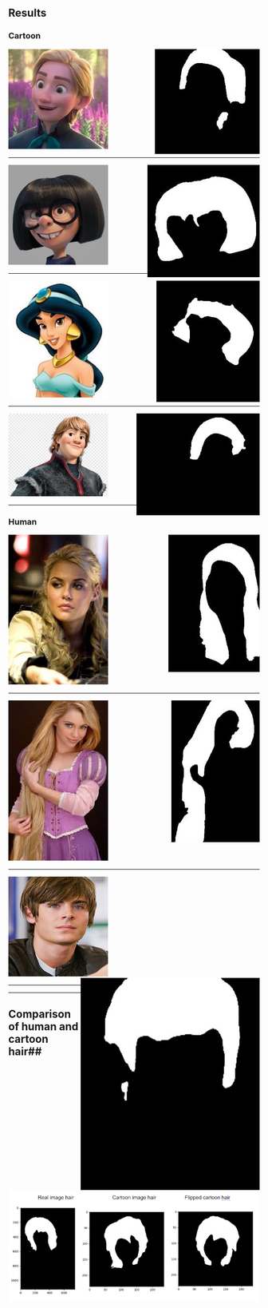 ## Results ##

### Cartoon ###

<div style="height:300">
<img src="https://github.com/PrasadM96/Doppelganger-Cartoon-CO425/blob/main/Hair-extraction-model/Cartoon%20Hair%20Extraction%20Results/Agnarr_4.jpg" width=200 alt="accessibility text">
 <span> <img align="right" src="https://github.com/PrasadM96/Doppelganger-Cartoon-CO425/blob/main/Hair-extraction-model/Cartoon%20Hair%20Extraction%20Results/Hair_Segmentation_Keras-masterAgnarr_4.jpg"> </span>
</div>
<hr>
<div style="height:300">
<img src="https://github.com/PrasadM96/Doppelganger-Cartoon-CO425/blob/main/Hair-extraction-model/Cartoon%20Hair%20Extraction%20Results/Edna_5.jpg" width=200 alt="accessibility text">
 <span> <img align="right" src="https://github.com/PrasadM96/Doppelganger-Cartoon-CO425/blob/main/Hair-extraction-model/Cartoon%20Hair%20Extraction%20Results/Hair_Segmentation_Keras-masterEdna_5.jpg"> </span>
</div>
<hr>
<div style="height:300">
<img src="https://github.com/PrasadM96/Doppelganger-Cartoon-CO425/blob/main/Hair-extraction-model/Cartoon%20Hair%20Extraction%20Results/Jasmine_3.jpg" width=200 alt="accessibility text">
 <span> <img align="right" src="https://github.com/PrasadM96/Doppelganger-Cartoon-CO425/blob/main/Hair-extraction-model/Cartoon%20Hair%20Extraction%20Results/Hair_Segmentation_Keras-masterJasmine_3.jpg"> </span>
</div>
<hr>
<div style="height:300">
<img src="https://github.com/PrasadM96/Doppelganger-Cartoon-CO425/blob/main/Hair-extraction-model/Cartoon%20Hair%20Extraction%20Results/Kristoff_2.jpg" width=200 alt="accessibility text">
 <span> <img align="right" src="https://github.com/PrasadM96/Doppelganger-Cartoon-CO425/blob/main/Hair-extraction-model/Cartoon%20Hair%20Extraction%20Results/Hair_Segmentation_Keras-masterKristoff_2.jpg"> </span>
</div>
<hr>

### Human ###

<div style="height:300">
<img src="https://github.com/PrasadM96/Doppelganger-Cartoon-CO425/blob/main/Hair-extraction-model/Human%20Hair%20extraction%20Results/alice.jpg" width=200 alt="accessibility text">
 <span> <img align="right" src="https://github.com/PrasadM96/Doppelganger-Cartoon-CO425/blob/main/Hair-extraction-model/Human%20Hair%20extraction%20Results/Hair_Segmentation_Keras-masteralice.jpg"> </span>
</div>
<hr>
<div style="height:300">
<img src="https://github.com/PrasadM96/Doppelganger-Cartoon-CO425/blob/main/Hair-extraction-model/Human%20Hair%20extraction%20Results/rapunzel.jpg" width=200 alt="accessibility text">
 <span> <img align="right" src="https://github.com/PrasadM96/Doppelganger-Cartoon-CO425/blob/main/Hair-extraction-model/Human%20Hair%20extraction%20Results/Hair_Segmentation_Keras-masterrapunzel.jpg"> </span>
</div>
<hr>
<div style="height:300">
<img src="https://github.com/PrasadM96/Doppelganger-Cartoon-CO425/blob/main/Hair-extraction-model/Human%20Hair%20extraction%20Results/hiccup.jpg" width=200 height =200 alt="accessibility text">
 <span> <img align="right" src="https://github.com/PrasadM96/Doppelganger-Cartoon-CO425/blob/main/Hair-extraction-model/Human%20Hair%20extraction%20Results/Hair_Segmentation_Keras-masterhiccup.jpg"> </span>
</div>
<hr>

<hr>

## Comparison of human and cartoon hair##
 ![picture alt](https://github.com/PrasadM96/Doppelganger-Cartoon-CO425/blob/main/Hair-extraction-model/Comparison/Hair_comparison.PNG "Title is optional")
